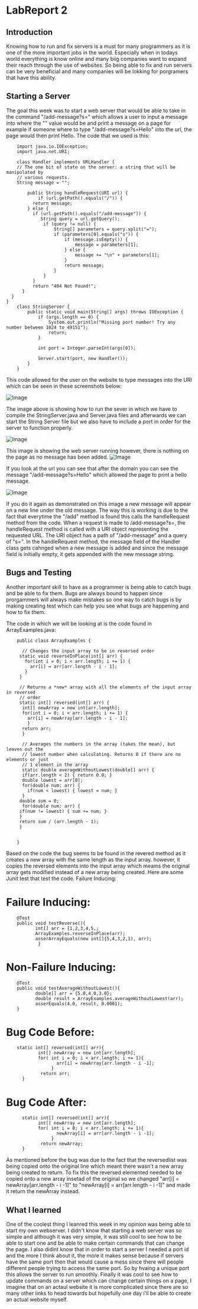 # LabReport 2
## Introduction
Knowing how to run and fix servers is a must for many programmers as it is one of the more important jobs in the world.
Especially when in todays world everything is know online and many biig companies want to expand their reach through the use of 
websites. So being able to fix and run servers can be very beneficial and many companies will be lokking for porgramers that have
this ability.

## Starting a Server
The goal this week was to start a web server that would be able to take in the command "/add-message?s=<String>" which allows a user
to input a message into where the "<String>" value would be and print a message on a page for example if someone where to type 
"/add-message?s=Hello" into the url, the page would then print Hello. The code that we used is this:

        import java.io.IOException;
        import java.net.URI;

        class Handler implements URLHandler {
        // The one bit of state on the server: a string that will be manipulated by
        // various requests.
        String message = "";

            public String handleRequest(URI url) {
                if (url.getPath().equals("/")) {
              return message;
            } else {
              if (url.getPath().equals("/add-message")) {
                 String query = url.getQuery();
                  if (query != null) {
                      String[] parameters = query.split("=");
                      if (parameters[0].equals("s")) {
                          if (message.isEmpty()) {
                              message = parameters[1];
                          } else {
                              message += "\n" + parameters[1];
                          }
                          return message;
                      }
                  }
              }
              return "404 Not Found!";
          }
      }
    }
        class StringServer {
            public static void main(String[] args) throws IOException {
                if (args.length == 0) {
                    System.out.println("Missing port number! Try any number between 1024 to 49151");
                    return;
                }

                int port = Integer.parseInt(args[0]);

                Server.start(port, new Handler());
            }
        }

This code allowed for the user on the website to type messages into the URl which can be seen in these screenshots below:
  
 ![Image](StartServer.png)
 
The image above is showing how to run the sever in which we have to compile the StringServer.java and Server.java files and afterwards we can start the String Server file but we also have to include a port in order for the server to function properly. 
  
 ![Image](BlankPage.png)
 
This image is showing the web server running however, there is nothing on the page as no message has been added. 
 ![Image](HelloMsg.png)
  
If you look at the url you can see that after the domain you can see the message "/add-message?s=Hello" which allowed the page to print a hello message.

  ![Image](msg2.png)

If you do it again as demonstrated on this image a new message will appear on a new line under the old message.
The way this is working is due to the fact that everytime the "/add" method is found this calls the handleRequest method from the code. 
When a request is made to /add-message?s=<string>, the handleRequest method is called with a URI object representing the requested URL. 
The URI object has a path of "/add-message" and a query of "s=<string>". In the handleRequest method, the message field of the Handler class gets cahnged
when a new message is added and since the message field is initially empty, it gets appended with the new message string.

## Bugs and Testing
        
Another important skill to have as a programmer is being able to catch bugs and be able to fix them. Bugs are always bound to happen since 
prorgammers will always make mistakes so one way to catch bugs is by making creating test which can help you see what bugs are happening and 
how to fix them.
        
The code in which we will be looking at is the code found in ArrayExamples.java:

        public class ArrayExamples {

          // Changes the input array to be in reversed order
         static void reverseInPlace(int[] arr) {
           for(int i = 0; i < arr.length; i += 1) {
             arr[i] = arr[arr.length - i - 1];
           }
         }
  
         // Returns a *new* array with all the elements of the input array in reversed
         // order
         static int[] reversed(int[] arr) {
          int[] newArray = new int[arr.length];
          for(int i = 0; i < arr.length; i += 1) {
            arr[i] = newArray[arr.length - i - 1];
            }
          return arr;
          }
        
          // Averages the numbers in the array (takes the mean), but leaves out the
          // lowest number when calculating. Returns 0 if there are no elements or just
          // 1 element in the array
          static double averageWithoutLowest(double[] arr) {
          if(arr.length < 2) { return 0.0; }
          double lowest = arr[0];
          for(double num: arr) {
            if(num < lowest) { lowest = num; }
          }
         double sum = 0;
          for(double num: arr) {
         if(num != lowest) { sum += num; }
         }
         return sum / (arr.length - 1);
         }
  
  
        }
        
Based on the code the bug seems to be found in the revered method as it creates a new array with the same length as the input array.
        however, it copies the reversed elements into the input array which meams the original array gets modified instead of a new
        array being created.
Here are some Junit test that test the code.
Failure Inducing:
                           
# Failure Inducing:                               
        @Test
        public void testReverse(){
               int[] arr = {1,2,3,4,5,;
               ArrayExamples.reverseInPlace(arr);
               asserArrayEquals(new int[]{5,4,3,2,1), arr);
                }
        
# Non-Failure Inducing:
        @Test
        public void testAverageWithoutLowest(){
               double[] arr = {5.0,4.0,3.0};
               double result = ArrayExamples.averageWithoutLowest(arr);
               asserEquals(4.0, result, 0.0001);
        }
        
# Bug Code Before:
        static int[] reversed(int[] arr){
                int[] newArray = new int[arr.length];
                for( int i = 0; i < arr.length; i += 1){
                       arr[i] = newArray[arr.length - i -1];
                     }
                 return arr;
          }
                                               
 # Bug Code After:
          static int[] reversed(int[] arr){
                int[] newArray = new int[arr.length];
                for( int i = 0; i < arr.length; i += 1){
                       newArray[i] = arr[arr.length - i -1];
                     }
                 return newArray;
          }
           
As mentioned before the bug was due to the fact that the reversedlist was being copied onto the original line which meant there wasn't a new 
array being created to return. To fix this the reversed elemented needed to be copied onto a new array insetad of the original so we changed
"arr[i] = newArray[arr.length - i -1]" to  "newArray[i] = arr[arr.length - i -1]" and made it return the newArray instead.
        
        
## What I learned
        
One of the coolest thing I leanred this week in my opinion was being able to start my own webserver. I didn't know that starting a web server was so simple
and although it was very simple, it was still cool to see how to be able to start one and be able to make certain commands that can change the page. I also didint know that in order to start a server I needed a port id and the more I think about it, the more it makes sense because if servers have the same port then that would cause a mess since there will people different people trying to access the same port. So by hvaing a unique port this allows the server to run smoothly. 
Finally it was cool to see how to update commands on a server which can change certain things on a page, I imagine that on an actaul website it is more complicated since there are so many other links to head towards but hopefully one day i'll be able to create an actual website myself.
